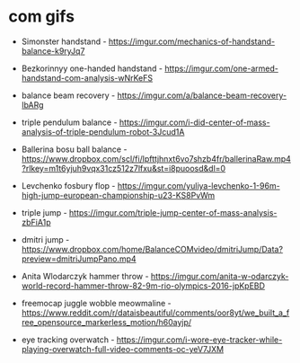 # com gifs

- Simonster handstand - https://imgur.com/mechanics-of-handstand-balance-k9ryJq7
  
- Bezkorinnyy one-handed handstand - https://imgur.com/one-armed-handstand-com-analysis-wNrKeFS

- balance beam recovery - https://imgur.com/a/balance-beam-recovery-lbARg


- triple pendulum balance - https://imgur.com/i-did-center-of-mass-analysis-of-triple-pendulum-robot-3Jcud1A
  
- Ballerina bosu ball balance - https://www.dropbox.com/scl/fi/lpfttjhnxt6vo7shzb4fr/ballerinaRaw.mp4?rlkey=m1t6yjuh9vqx31cz512z7lfxu&st=i8puoosd&dl=0


- Levchenko fosbury flop - https://imgur.com/yuliya-levchenko-1-96m-high-jump-european-championship-u23-KS8PvWm
  
- triple jump - https://imgur.com/triple-jump-center-of-mass-analysis-zbFiA1p

- dmitri jump - https://www.dropbox.com/home/BalanceCOMvideo/dmitriJump/Data?preview=dmitriJumpPano.mp4
  
- Anita Wlodarczyk hammer throw - https://imgur.com/anita-w-odarczyk-world-record-hammer-throw-82-9m-rio-olympics-2016-jpKpEBD


- freemocap juggle wobble meowmaline - https://www.reddit.com/r/dataisbeautiful/comments/oor8yt/we_built_a_free_opensource_markerless_motion/h60ayjp/



- eye tracking overwatch - https://imgur.com/i-wore-eye-tracker-while-playing-overwatch-full-video-comments-oc-yeV7JXM
